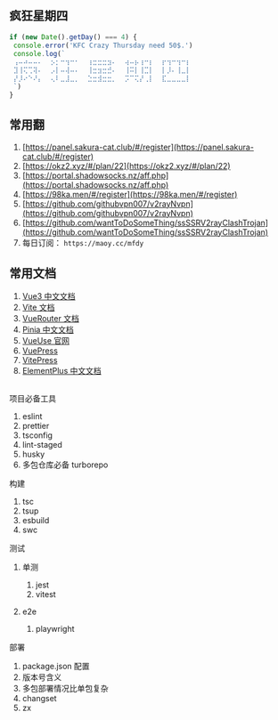 ## 疯狂星期四

```js
if (new Date().getDay() === 4) {
 console.error('KFC Crazy Thursday need 50$.')
 console.log(`
 ⢠⠤⠴⠤⠤⠄  ⡢⡂⠒⢲⠒⠂  ⢰⣒⣒⣒⣲⠄  ⢴⠤⡦⢰⠒⡆  ⡖⢲⠒⢲⠒⡆
 ⣹⢸⢍⢉⢽⠄  ⡠⡇⠤⢼⠤⠄  ⢸⣒⣲⣒⣚⠄  ⢸⠭⡇⢸⣉⡇  ⡇⡸⠄⢸⣀⡇
 ⡜⡸⠔⠑⠜⡄  ⢄⠇⣀⣸⣀⡀  ⣑⣒⣺⣒⣒⡀  ⡩⠉⢍⡜⢀⡇  ⣏⣀⣀⣀⣀⡇
 `)
}
```

## 常用翻

1. [https://panel.sakura-cat.club/#/register](https://panel.sakura-cat.club/#/register)
2. [https://okz2.xyz/#/plan/22](https://okz2.xyz/#/plan/22)
3. [https://portal.shadowsocks.nz/aff.php](https://portal.shadowsocks.nz/aff.php)
4. [https://98ka.men/#/register](https://98ka.men/#/register)
5. [https://github.com/githubvpn007/v2rayNvpn](https://github.com/githubvpn007/v2rayNvpn)
6. [https://github.com/wantToDoSomeThing/ssSSRV2rayClashTrojan](https://github.com/wantToDoSomeThing/ssSSRV2rayClashTrojan)
7. 每日订阅： `https://maoy.cc/mfdy`

## 常用文档

1. [Vue3 中文文档](https://cn.vuejs.org/)
2. [Vite 文档](https://cn.vitejs.dev/)
3. [VueRouter 文档](https://router.vuejs.org/)
4. [Pinia 中文文档](https://pinia.web3doc.top/introduction.html)
5. [VueUse 官网](https://vueuse.js.org/)
6. [VuePress](https://vuepress.vuejs.org/)
7. [VitePress](https://vitepress.vuejs.org/)
8. [ElementPlus 中文文档](https://element-plus.org/zh-CN/#/zh-CN)

## 


<!-- <CardSkill /> -->

项目必备工具

1. eslint
2. prettier
3. tsconfig
4. lint-staged
5. husky
6. 多包仓库必备 turborepo
   
构建

1. tsc
2. tsup
3. esbuild
4. swc


测试

1. 单测
   1. jest
   2. vitest

2. e2e
   1. playwright


部署

1. package.json 配置
2. 版本号含义
3. 多包部署情况比单包复杂
4. changset
5. zx

